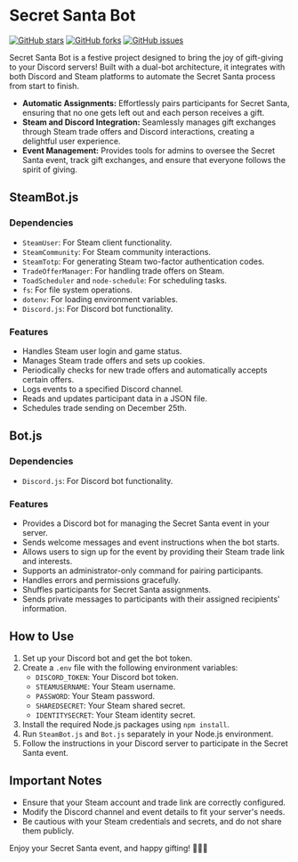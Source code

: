 # Secret Santa Bot
[![GitHub stars](https://img.shields.io/github/stars/JHVIW/Secret-Santa-Bot)](https://github.com/JHVIW/Secret-Santa-Bot/stargazers)
[![GitHub forks](https://img.shields.io/github/forks/JHVIW/Secret-Santa-Bot)](https://github.com/JHVIW/Secret-Santa-Bot/network)
[![GitHub issues](https://img.shields.io/github/issues/JHVIW/Secret-Santa-Bot)](https://github.com/JHVIW/Secret-Santa-Bot/issues)

Secret Santa Bot is a festive project designed to bring the joy of gift-giving to your Discord servers! Built with a dual-bot architecture, it integrates with both Discord and Steam platforms to automate the Secret Santa process from start to finish.

- **Automatic Assignments:** Effortlessly pairs participants for Secret Santa, ensuring that no one gets left out and each person receives a gift.
- **Steam and Discord Integration:** Seamlessly manages gift exchanges through Steam trade offers and Discord interactions, creating a delightful user experience.
- **Event Management:** Provides tools for admins to oversee the Secret Santa event, track gift exchanges, and ensure that everyone follows the spirit of giving.

## SteamBot.js

### Dependencies

- `SteamUser`: For Steam client functionality.
- `SteamCommunity`: For Steam community interactions.
- `SteamTotp`: For generating Steam two-factor authentication codes.
- `TradeOfferManager`: For handling trade offers on Steam.
- `ToadScheduler` and `node-schedule`: For scheduling tasks.
- `fs`: For file system operations.
- `dotenv`: For loading environment variables.
- `Discord.js`: For Discord bot functionality.

### Features

- Handles Steam user login and game status.
- Manages Steam trade offers and sets up cookies.
- Periodically checks for new trade offers and automatically accepts certain offers.
- Logs events to a specified Discord channel.
- Reads and updates participant data in a JSON file.
- Schedules trade sending on December 25th.

## Bot.js

### Dependencies

- `Discord.js`: For Discord bot functionality.

### Features

- Provides a Discord bot for managing the Secret Santa event in your server.
- Sends welcome messages and event instructions when the bot starts.
- Allows users to sign up for the event by providing their Steam trade link and interests.
- Supports an administrator-only command for pairing participants.
- Handles errors and permissions gracefully.
- Shuffles participants for Secret Santa assignments.
- Sends private messages to participants with their assigned recipients' information.

## How to Use

1. Set up your Discord bot and get the bot token.
2. Create a `.env` file with the following environment variables:
   - `DISCORD_TOKEN`: Your Discord bot token.
   - `STEAMUSERNAME`: Your Steam username.
   - `PASSWORD`: Your Steam password.
   - `SHAREDSECRET`: Your Steam shared secret.
   - `IDENTITYSECRET`: Your Steam identity secret.
3. Install the required Node.js packages using `npm install`.
4. Run `SteamBot.js` and `Bot.js` separately in your Node.js environment.
5. Follow the instructions in your Discord server to participate in the Secret Santa event.

## Important Notes

- Ensure that your Steam account and trade link are correctly configured.
- Modify the Discord channel and event details to fit your server's needs.
- Be cautious with your Steam credentials and secrets, and do not share them publicly.

Enjoy your Secret Santa event, and happy gifting! 🎅🎁🌟
